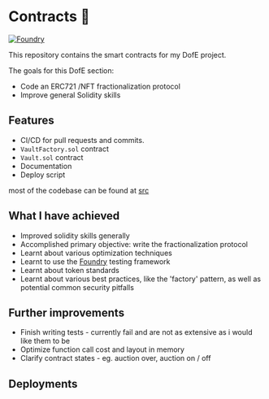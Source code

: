 # Contracts 🧪

[![Foundry][foundry-badge]][foundry]

[foundry]: https://getfoundry.sh/
[foundry-badge]: https://img.shields.io/badge/Built%20with-Foundry-FFDB1C.svg

This repository contains the smart contracts for my DofE project.

The goals for this DofE section:
- Code an ERC721 /NFT fractionalization protocol
- Improve general Solidity skills

## Features 
- CI/CD for pull requests and commits.
- `VaultFactory.sol` contract
- `Vault.sol` contract
- Documentation
- Deploy script

most of the codebase can be found at [src](/src)

## What I have achieved 

- Improved solidity skills generally 
- Accomplished primary objective: write the fractionalization protocol
- Learnt about various optimization techniques
- Learnt to use the [Foundry](https://getfoundry.sh) testing framework
- Learnt about token standards
- Learnt about various best practices, like the 'factory' pattern, as well as potential common security pitfalls 

## Further improvements

- Finish writing tests - currently fail and are not as extensive as i would like them to be
- Optimize function call cost and layout in memory
- Clarify contract states - eg. auction over, auction on / off

## Deployments

